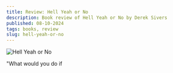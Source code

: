 ```yaml
---
title: Review: Hell Yeah or No
description: Book review of Hell Yeah or No by Derek Sivers
published: 08-10-2024
tags: books, review
slug: hell-yeah-or-no
---
```


![Hell Yeah or No](/static/images/books/hell-yeah-cover.webp "Hell Yeah or No")

"What would you do if

